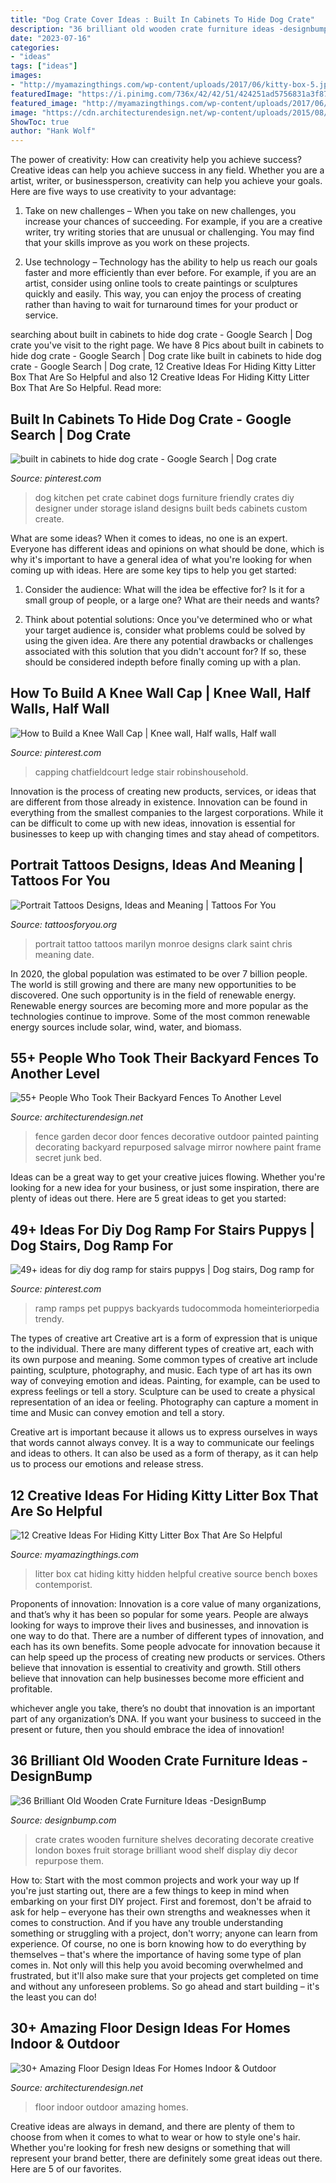 ```yaml
---
title: "Dog Crate Cover Ideas : Built In Cabinets To Hide Dog Crate"
description: "36 brilliant old wooden crate furniture ideas -designbump"
date: "2023-07-16"
categories:
- "ideas"
tags: ["ideas"]
images:
- "http://myamazingthings.com/wp-content/uploads/2017/06/kitty-box-5.jpg"
featuredImage: "https://i.pinimg.com/736x/42/42/51/424251ad5756831a3f8756d5cd5e2058--pet-rooms-dog-crates.jpg"
featured_image: "http://myamazingthings.com/wp-content/uploads/2017/06/kitty-box-5.jpg"
image: "https://cdn.architecturendesign.net/wp-content/uploads/2015/08/AD-Indoor-Outdoor-Floor-Design-Ideas-21.jpg"
ShowToc: true
author: "Hank Wolf"
---
```



The power of creativity: How can creativity help you achieve success?
Creative ideas can help you achieve success in any field. Whether you are a artist, writer, or businessperson, creativity can help you achieve your goals. Here are five ways to use creativity to your advantage: 
1. Take on new challenges – When you take on new challenges, you increase your chances of succeeding. For example, if you are a creative writer, try writing stories that are unusual or challenging. You may find that your skills improve as you work on these projects. 

2. Use technology – Technology has the ability to help us reach our goals faster and more efficiently than ever before. For example, if you are an artist, consider using online tools to create paintings or sculptures quickly and easily. This way, you can enjoy the process of creating rather than having to wait for turnaround times for your product or service. 


	

		
searching about built in cabinets to hide dog crate - Google Search | Dog crate you've visit to the right page. We have 8 Pics about built in cabinets to hide dog crate - Google Search | Dog crate like built in cabinets to hide dog crate - Google Search | Dog crate, 12 Creative Ideas For Hiding Kitty Litter Box That Are So Helpful and also 12 Creative Ideas For Hiding Kitty Litter Box That Are So Helpful. Read more:
		
    
## Built In Cabinets To Hide Dog Crate - Google Search | Dog Crate

<img loading=lazy src="https://i.pinimg.com/736x/42/42/51/424251ad5756831a3f8756d5cd5e2058--pet-rooms-dog-crates.jpg" onerror="this.onerror=null;this.src='https://tse4.mm.bing.net/th?id=OIP.z0khzCTESTisg8i2oZOu6QHaE7&amp;pid=15.1';" alt="built in cabinets to hide dog crate - Google Search | Dog crate">

_Source: pinterest.com_

>dog kitchen pet crate cabinet dogs furniture friendly crates diy designer under storage island designs built beds cabinets custom create. 

	

What are some ideas?
When it comes to ideas, no one is an expert. Everyone has different ideas and opinions on what should be done, which is why it's important to have a general idea of what you're looking for when coming up with ideas. Here are some key tips to help you get started:
1. Consider the audience: What will the idea be effective for? Is it for a small group of people, or a large one? What are their needs and wants?

2. Think about potential solutions: Once you've determined who or what your target audience is, consider what problems could be solved by using the given idea. Are there any potential drawbacks or challenges associated with this solution that you didn't account for? If so, these should be considered indepth before finally coming up with a plan.


    
## How To Build A Knee Wall Cap | Knee Wall, Half Walls, Half Wall

<img loading=lazy src="https://i.pinimg.com/736x/d5/d8/d5/d5d8d50eb0ed90292daf7a5577db6683.jpg" onerror="this.onerror=null;this.src='https://tse2.mm.bing.net/th?id=OIP.8grRkRN69ew3unaZh4oiwgHaNR&amp;pid=15.1';" alt="How to Build a Knee Wall Cap | Knee wall, Half walls, Half wall">

_Source: pinterest.com_

>capping chatfieldcourt ledge stair robinshousehold. 

	

Innovation is the process of creating new products, services, or ideas that are different from those already in existence. Innovation can be found in everything from the smallest companies to the largest corporations. While it can be difficult to come up with new ideas, innovation is essential for businesses to keep up with changing times and stay ahead of competitors.

    
## Portrait Tattoos Designs, Ideas And Meaning | Tattoos For You

<img loading=lazy src="http://www.tattoosforyou.org/wp-content/uploads/2013/11/Portrait-Tattoo-Ideas.jpg" onerror="this.onerror=null;this.src='https://tse2.mm.bing.net/th?id=OIP.nwx5ZfJ6nIxJtkeTJcGkCwHaLI&amp;pid=15.1';" alt="Portrait Tattoos Designs, Ideas and Meaning | Tattoos For You">

_Source: tattoosforyou.org_

>portrait tattoo tattoos marilyn monroe designs clark saint chris meaning date. 

	

In 2020, the global population was estimated to be over 7 billion people. The world is still growing and there are many new opportunities to be discovered. One such opportunity is in the field of renewable energy. Renewable energy sources are becoming more and more popular as the technologies continue to improve. Some of the most common renewable energy sources include solar, wind, water, and biomass.

    
## 55+ People Who Took Their Backyard Fences To Another Level

<img loading=lazy src="http://cdn.architecturendesign.net/wp-content/uploads/2016/04/AD-Garden-Fence-Decor-Ideas-27.jpg" onerror="this.onerror=null;this.src='https://tse1.mm.bing.net/th?id=OIP.jhXNVyeZzCAnvQqZ1TWO3wHaJ3&amp;pid=15.1';" alt="55+ People Who Took Their Backyard Fences To Another Level">

_Source: architecturendesign.net_

>fence garden decor door fences decorative outdoor painted painting decorating backyard repurposed salvage mirror nowhere paint frame secret junk bed. 

	

Ideas can be a great way to get your creative juices flowing. Whether you're looking for a new idea for your business, or just some inspiration, there are plenty of ideas out there. Here are 5 great ideas to get you started: 

    
## 49+ Ideas For Diy Dog Ramp For Stairs Puppys | Dog Stairs, Dog Ramp For

<img loading=lazy src="https://i.pinimg.com/736x/f3/85/cd/f385cdb0923374266f82ae9c249f7772.jpg" onerror="this.onerror=null;this.src='https://tse4.mm.bing.net/th?id=OIP.nsBh_6sM3CQjdWghN6V4FgAAAA&amp;pid=15.1';" alt="49+ ideas for diy dog ramp for stairs puppys | Dog stairs, Dog ramp for">

_Source: pinterest.com_

>ramp ramps pet puppys backyards tudocommoda homeinteriorpedia trendy. 

	

The types of creative art
Creative art is a form of expression that is unique to the individual. There are many different types of creative art, each with its own purpose and meaning.
Some common types of creative art include painting, sculpture, photography, and music. Each type of art has its own way of conveying emotion and ideas. Painting, for example, can be used to express feelings or tell a story. Sculpture can be used to create a physical representation of an idea or feeling. Photography can capture a moment in time and Music can convey emotion and tell a story.

Creative art is important because it allows us to express ourselves in ways that words cannot always convey. It is a way to communicate our feelings and ideas to others. It can also be used as a form of therapy, as it can help us to process our emotions and release stress.

    
## 12 Creative Ideas For Hiding Kitty Litter Box That Are So Helpful

<img loading=lazy src="http://myamazingthings.com/wp-content/uploads/2017/06/kitty-box-5.jpg" onerror="this.onerror=null;this.src='https://tse4.mm.bing.net/th?id=OIP.xn5j-nhW5mCrbirfNIQragHaPW&amp;pid=15.1';" alt="12 Creative Ideas For Hiding Kitty Litter Box That Are So Helpful">

_Source: myamazingthings.com_

>litter box cat hiding kitty hidden helpful creative source bench boxes contemporist. 

	

Proponents of innovation:
Innovation is a core value of many organizations, and that’s why it has been so popular for some years. People are always looking for ways to improve their lives and businesses, and innovation is one way to do that. There are a number of different types of innovation, and each has its own benefits.
Some people advocate for innovation because it can help speed up the process of creating new products or services. Others believe that innovation is essential to creativity and growth. Still others believe that innovation can help businesses become more efficient and profitable.

 whichever angle you take, there’s no doubt that innovation is an important part of any organization’s DNA. If you want your business to succeed in the present or future, then you should embrace the idea of innovation!

    
## 36 Brilliant Old Wooden Crate Furniture Ideas -DesignBump

<img loading=lazy src="https://designbump.com/wp-content/uploads/2015/10/crate02.jpg" onerror="this.onerror=null;this.src='https://tse2.mm.bing.net/th?id=OIP.6G5ysWJrSmiIOgEQMVs1CwHaJ3&amp;pid=15.1';" alt="36 Brilliant Old Wooden Crate Furniture Ideas -DesignBump">

_Source: designbump.com_

>crate crates wooden furniture shelves decorating decorate creative london boxes fruit storage brilliant wood shelf display diy decor repurpose them. 

	

How to: Start with the most common projects and work your way up
If you're just starting out, there are a few things to keep in mind when embarking on your first DIY project. First and foremost, don't be afraid to ask for help – everyone has their own strengths and weaknesses when it comes to construction. And if you have any trouble understanding something or struggling with a project, don't worry; anyone can learn from experience.
Of course, no one is born knowing how to do everything by themselves – that's where the importance of having some type of plan comes in. Not only will this help you avoid becoming overwhelmed and frustrated, but it'll also make sure that your projects get completed on time and without any unforeseen problems. So go ahead and start building – it's the least you can do!

    
## 30+ Amazing Floor Design Ideas For Homes Indoor &amp; Outdoor

<img loading=lazy src="https://cdn.architecturendesign.net/wp-content/uploads/2015/08/AD-Indoor-Outdoor-Floor-Design-Ideas-21.jpg" onerror="this.onerror=null;this.src='https://tse3.mm.bing.net/th?id=OIP.K8DN2tCv0pbdZ-JeeS_u-gHaLH&amp;pid=15.1';" alt="30+ Amazing Floor Design Ideas For Homes Indoor &amp; Outdoor">

_Source: architecturendesign.net_

>floor indoor outdoor amazing homes. 

	

Creative ideas are always in demand, and there are plenty of them to choose from when it comes to what to wear or how to style one's hair. Whether you're looking for fresh new designs or something that will represent your brand better, there are definitely some great ideas out there. Here are 5 of our favorites.

